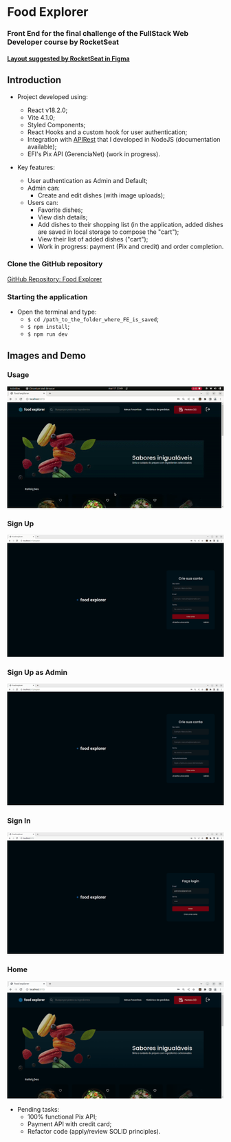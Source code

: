 # Food Explorer

### Front End for the final challenge of the FullStack Web Developer course by RocketSeat

#### [Layout suggested by RocketSeat in Figma](https://www.figma.com/file/e1vQSjcqcy0QJOhNkeCHW3/food-explorer-v2-(Community)?node-id=5-980&t=cQBZwJ9tgkbJepQQ-0)

## Introduction

- Project developed using:
  - React v18.2.0;
  - Vite 4.1.0;
  - Styled Components;
  - React Hooks and a custom hook for user authentication;
  - Integration with [APIRest](https://github.com/pedromsra/FoodExplorer_API) that I developed in NodeJS (documentation available);
  - EFI's Pix API (GerenciaNet) (work in progress).

- Key features:
  - User authentication as Admin and Default;
  - Admin can:
    - Create and edit dishes (with image uploads);
  - Users can:
    - Favorite dishes;
    - View dish details;
    - Add dishes to their shopping list (in the application, added dishes are saved in local storage to compose the "cart");
    - View their list of added dishes ("cart");
    - Work in progress: payment (Pix and credit) and order completion.

### Clone the GitHub repository

[GitHub Repository: Food Explorer](https://github.com/pedromsra/FoodExplorer_FE)

### Starting the application

- Open the terminal and type:
  - `$ cd /path_to_the_folder_where_FE_is_saved`;
  - `$ npm install`;
  - `$ npm run dev`

## Images and Demo

### Usage

![User](use.gif)

### Sign Up

![Sign Up](signUp.png)

### Sign Up as Admin

![Sign Up Admin](singUpAdm.png)

### Sign In

![Sign In](signIn.png)

### Home

![Home](start.png)

- Pending tasks:
  - 100% functional Pix API;
  - Payment API with credit card;
  - Refactor code (apply/review SOLID principles).
